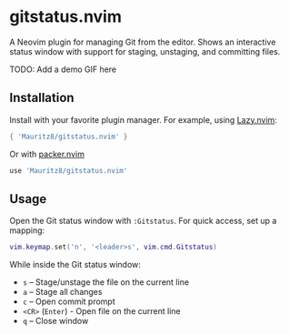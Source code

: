 # gitstatus.nvim

A Neovim plugin for managing Git from the editor. Shows an interactive status window with support for staging, unstaging, and committing files.

TODO: Add a demo GIF here

## Installation
Install with your favorite plugin manager. For example, using [Lazy.nvim](https://github.com/folke/lazy.nvim):

```lua
{ 'Mauritz8/gitstatus.nvim' }
```

Or with [packer.nvim](https://github.com/wbthomason/packer.nvim)

```lua
use 'Mauritz8/gitstatus.nvim'
```

## Usage

Open the Git status window with `:Gitstatus`. For quick access, set up a mapping:

``` lua
vim.keymap.set('n', '<leader>s', vim.cmd.Gitstatus)
```

While inside the Git status window:
- `s` – Stage/unstage the file on the current line
- `a` – Stage all changes
- `c` – Open commit prompt
- `<CR>` (`Enter`) - Open file on the current line
- `q` – Close window
